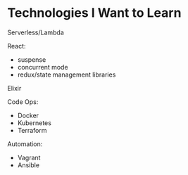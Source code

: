 # Technologies I Want to Learn

Serverless/Lambda

React:
  - suspense
  - concurrent mode
  - redux/state management libraries

Elixir

Code Ops:
  - Docker
  - Kubernetes
  - Terraform

Automation:
  - Vagrant
  - Ansible